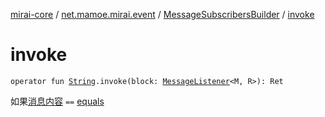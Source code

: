 [mirai-core](../../index.md) / [net.mamoe.mirai.event](../index.md) / [MessageSubscribersBuilder](index.md) / [invoke](./invoke.md)

# invoke

`operator fun `[`String`](https://kotlinlang.org/api/latest/jvm/stdlib/kotlin/-string/index.html)`.invoke(block: `[`MessageListener`](../-message-listener.md)`<M, R>): Ret`

如果[消息内容](../../net.mamoe.mirai.message.data/-message/content-to-string.md)  `==` [equals](https://kotlinlang.org/api/latest/jvm/stdlib/kotlin/-any/equals.html)

